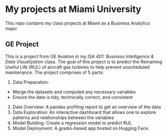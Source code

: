 # My projects at Miami University
This repo contains my class projects at Miami as a Business Analytics major.

## GE Project
This is a project from GE Aviation in my *ISA 401: Business Intelligence & Data Visualization* class. The goal of this project is to predict the Remaining Useful Life (RUL) of aircraft gas turbines to help prevent unscheduled maintenance. The project comprises of 5 parts:
1. Data Preparation: 
* Merge the datasets and computed any necessary variables
* Ensure the data is tidy, technically correct, and consistent

2. Data Overview: A pandas profiling report to get an overview of the data
3. Data Exploration: An interactive dashboard that allows one to explore patterns and relationships between the variables
4. Model Building: Create a regression model to predict RUL
5. Model Deployment: A gradio-based app hosted on Hugging Face.

